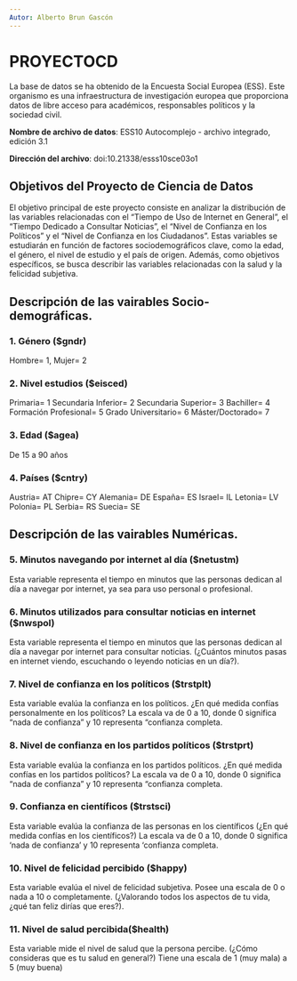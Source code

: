 ```yaml
---
Autor: Alberto Brun Gascón
---
```

# PROYECTOCD
La base de datos se ha obtenido de la Encuesta Social Europea (ESS). Este organismo es una infraestructura de investigación europea que proporciona datos de libre acceso para académicos, responsables políticos y la sociedad civil. 

**Nombre de archivo de datos**: ESS10 Autocomplejo - archivo integrado, edición 3.1

**Dirección del archivo**: doi:10.21338/esss10sce03o1

## Objetivos del Proyecto de Ciencia de Datos
El objetivo principal de este proyecto consiste en analizar la distribución de las variables relacionadas con el “Tiempo de Uso de Internet en General”, el “Tiempo Dedicado a Consultar Noticias”, el “Nivel de Confianza en los Políticos” y el “Nivel de Confianza en los Ciudadanos”. Estas variables se estudiarán en función de factores sociodemográficos clave, como la edad, el género, el nivel de estudio y el país de origen. Además, como objetivos específicos, se busca describir las variables relacionadas con la salud y la felicidad subjetiva.

## Descripción de las vairables Socio-demográficas.

### 1. Género ($gndr)
Hombre= 1, Mujer= 2
### 2. Nivel estudios ($eisced)
Primaria= 1 
Secundaria Inferior= 2 
Secundaria Superior= 3
Bachiller= 4
Formación Profesional= 5
Grado Universitario= 6
Máster/Doctorado= 7
### 3. Edad ($agea)
De 15 a 90 años
### 4. Países ($cntry)
Austria= AT 
Chipre= CY 
Alemania= DE 
España= ES 
Israel= IL 
Letonia= LV 
Polonia= PL 
Serbia= RS 
Suecia= SE

## Descripción de las vairables Numéricas.

### 5. Minutos navegando por internet al día ($netustm)
Esta variable representa el tiempo en minutos que las personas dedican al día a navegar por internet, ya sea para uso personal o profesional.

### 6. Minutos utilizados para consultar noticias en internet ($nwspol)
Esta variable representa el tiempo en minutos que las personas dedican al día a navegar por internet para consultar noticias. (¿Cuántos minutos pasas en internet viendo, escuchando o leyendo noticias en un día?).

### 7. Nivel de confianza en los políticos ($trstplt)
Esta variable evalúa la confianza en los políticos. ¿En qué medida confías personalmente en los políticos? La escala va de 0 a 10, donde 0 significa “nada de confianza” y 10 representa “confianza completa.

### 8. Nivel de confianza en los partidos políticos ($trstprt)
Esta variable evalúa la confianza en los partidos políticos. ¿En qué medida confías en los partidos políticos? La escala va de 0 a 10, donde 0 significa “nada de confianza” y 10 representa “confianza completa.

### 9. Confianza en científicos ($trstsci)
Esta variable evalúa la confianza de las personas en los científicos (¿En qué medida confías en los científicos?) La escala va de 0 a 10, donde 0 significa ‘nada de confianza’ y 10 representa ‘confianza completa.

### 10. Nivel de felicidad percibido ($happy)
Esta variable evalúa el nivel de felicidad subjetiva. Posee una escala de 0 o nada a 10 o completamente. (¿Valorando todos los aspectos de tu vida, ¿qué tan feliz dirías que eres?).

### 11. Nivel de salud percibida($health)
Esta variable mide el nivel de salud que la persona percibe. (¿Cómo consideras que es tu salud en general?) Tiene una escala de 1 (muy mala) a 5 (muy buena)
